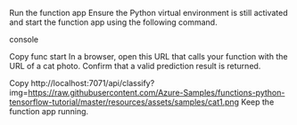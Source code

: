 Run the function app
Ensure the Python virtual environment is still activated and start the function app using the following command.

console

Copy
func start
In a browser, open this URL that calls your function with the URL of a cat photo. Confirm that a valid prediction result is returned.


Copy
http://localhost:7071/api/classify?img=https://raw.githubusercontent.com/Azure-Samples/functions-python-tensorflow-tutorial/master/resources/assets/samples/cat1.png
Keep the function app running.